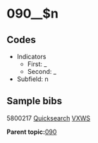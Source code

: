 # 090\_\_$n

## Codes

-   Indicators
    -   First: \_
    -   Second: \_
-   Subfield: n

## Sample bibs

5800217 [Quicksearch](https://search.library.yale.edu/catalog/5800217) [VXWS](http://prodorbis.library.yale.edu:7014/vxws/GetHoldingsService?bibId=5800217)

**Parent topic:**[090](../../tags/090/090.md)

